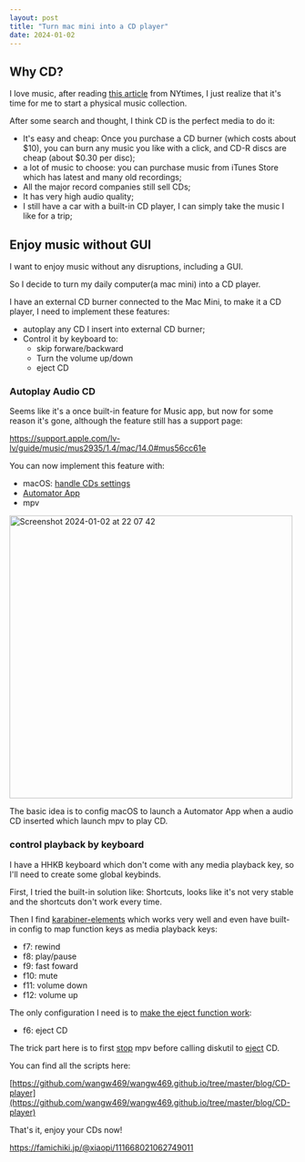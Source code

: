 ```yaml
---
layout: post
title: "Turn mac mini into a CD player"
date: 2024-01-02
---
```


## Why CD?

I love music, after reading [this article](https://www.nytimes.com/2023/09/19/magazine/music-not-streaming.html) from NYtimes, I just realize that it's time for me to start a physical music collection.

After some search and thought, I think CD is the perfect media to do it:

* It's easy and cheap: Once you purchase a CD burner (which costs about $10), you can burn any music you like with a click, and CD-R discs are cheap (about $0.30 per disc);
* a lot of music to choose: you can purchase music from iTunes Store which has latest and many old recordings;
* All the major record companies still sell CDs;
* It has very high audio quality;
* I still have a car with a built-in CD player, I can simply take the music I like for a trip;

## Enjoy music without GUI

I want to enjoy music without any disruptions, including a GUI.

So I decide to turn my daily computer(a mac mini) into a CD player.

I have an external CD burner connected to the Mac Mini, to make it a CD player, I need to implement these features:

* autoplay any CD I insert into external CD burner;
* Control it by keyboard to:
  * skip forware/backward
  * Turn the volume up/down
  * eject CD

### Autoplay Audio CD

Seems like it's a once built-in feature for Music app, but now for some reason it's gone, although the feature still has a support page:

[https://support.apple.com/lv-lv/guide/music/mus2935/1.4/mac/14.0#mus56cc61e
](https://support.apple.com/lv-lv/guide/music/mus2935/1.4/mac/14.0#mus56cc61e
)

You can now implement this feature with:

* macOS: [handle CDs settings](https://support.apple.com/lv-lv/guide/mac-help/mchlp1354/mac)
* [Automator App](https://github.com/wangw469/wangw469.github.io/tree/master/blog/CD-player/auto_play_using_mpv.app/Contents)
* mpv
  
<img width="497" alt="Screenshot 2024-01-02 at 22 07 42" src="https://github.com/wangw469/wangw469.github.io/assets/3417025/49298049-8968-4735-a03d-79a7a836efbe">

The basic idea is to config macOS to launch a Automator App when a audio CD inserted which launch mpv to play CD.

### control playback by keyboard

I have a HHKB keyboard which don't come with any media playback key, so I'll need to create some global keybinds.

First, I tried the built-in solution like: Shortcuts, looks like it's not very stable and the shortcuts don't work every time.

Then I find [karabiner-elements](https://karabiner-elements.pqrs.org/) which works very well and even have built-in config to map function keys as media playback keys:

* f7: rewind
* f8: play/pause
* f9: fast foward
* f10: mute
* f11: volume down
* f12: volume up

The only configuration I need is to [make the eject function work](https://github.com/wangw469/wangw469.github.io/blob/master/blog/CD-player/eject-config.json):

* f6: eject CD

The trick part here is to first [stop](https://github.com/wangw469/wangw469.github.io/blob/master/blog/CD-player/stop.sh) mpv before calling diskutil to [eject](https://github.com/wangw469/wangw469.github.io/blob/master/blog/CD-player/eject.sh) CD.

You can find all the scripts here:

[https://github.com/wangw469/wangw469.github.io/tree/master/blog/CD-player](https://github.com/wangw469/wangw469.github.io/tree/master/blog/CD-player)

That's it, enjoy your CDs now!

[https://famichiki.jp/@xiaopi/111668021062749011
](https://famichiki.jp/@xiaopi/111668021062749011
)
